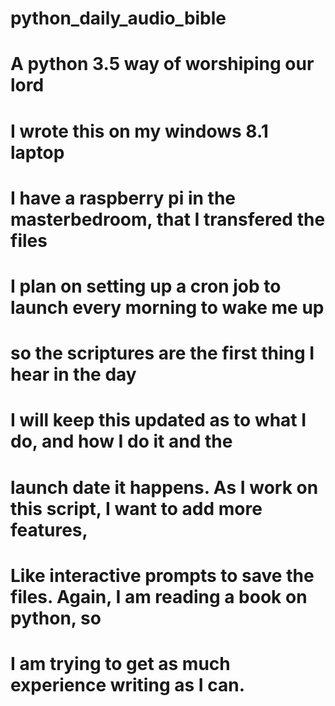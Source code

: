 # python_daily_audio_bible
# A python 3.5  way of worshiping our lord
# I wrote this on my windows 8.1 laptop
# I have a raspberry pi in the masterbedroom, that I transfered the files
# I plan on setting up a cron job to launch every morning to wake me up
# so the scriptures are the first thing I hear in the day
# I will keep this updated as to what I do, and how I do it and the 
# launch date it happens.  As I work on this script, I want to add more features,
# Like interactive prompts to save the files. Again, I am reading a book on python, so
# I am trying to get as much experience writing as I can.  
